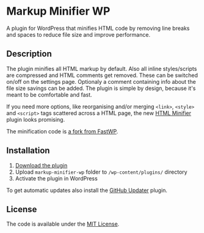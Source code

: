 # Markup Minifier WP

A plugin for WordPress that minifies HTML code by removing line breaks and spaces to reduce file size and improve performance.

## Description

The plugin minifies all HTML markup by default. Also all inline styles/scripts are compressed and HTML comments get removed. These can be switched on/off on the settings page. Optionaly a comment containing info about the file size savings can be added. The plugin is simple by design, because it's meant to be comfortable and fast.

If you need more options, like reorganising and/or merging `<link>`, `<style>` and `<script>` tags scattered across a HTML page, the new [HTML Minifier](http://www.terresquall.com/web/html-minifier/) plugin looks promising.

The minification code is [a fork from FastWP](https://fastwp.de/2044/).

## Installation

1. [Download the plugin](https://github.com/operat/markup-minifier-wp/archive/master.zip)
2. Upload `markup-minifier-wp` folder to `/wp-content/plugins/` directory
3. Activate the plugin in WordPress

To get automatic updates also install the [GitHub Updater](https://github.com/afragen/github-updater) plugin.

## License

The code is available under the [MIT License](LICENSE.md).
